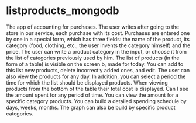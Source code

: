 # listproducts_mongodb
 The app of accounting for purchases. 				The user writes after going to the store 				in our service, each purchase with its cost. 				Purchases are entered one by one in a special form, 				which has three fields: the name of the product, its category (food, clothing, etc., the user invents the category himself) and the price. 				 				The user can write a product category in the input, 				or choose it from the list of categories previously used by him. 				 				The list of products (in the form of a table) is visible on the screen b, 				made for today. You can add to this list 				new products, delete incorrectly added ones, 				and edit. 				 				The user can also view the products 				for any day. In addition, you can select a period 				the time for which the list should be displayed 				products. 				 				When viewing products from the bottom of the table  				their total cost is displayed. Can I see 				the amount spent for any period of time. 				You can view the amount for a specific category 				products. 				 				You can build a detailed spending schedule 				by days, weeks, months. The graph can also be 				build by specific product categories.
